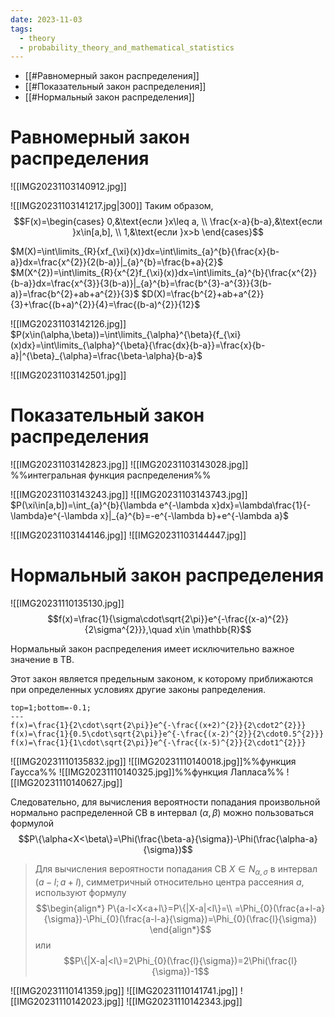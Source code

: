 ```yaml
---
date: 2023-11-03
tags:
  - theory
  - probability_theory_and_mathematical_statistics
---
```

- [[#Равномерный закон распределения]]
- [[#Показательный закон распределения]]
- [[#Нормальный закон распределения]]

# Равномерный закон распределения
![[IMG20231103140912.jpg]]

![[IMG20231103141217.jpg|300]]
Таким образом,
$$F(x)=\begin{cases}
0,&\text{если }x\leq a, \\
\frac{x-a}{b-a},&\text{если }x\in[a,b], \\
1,&\text{если }x>b
\end{cases}$$

$M(X)=\int\limits_{R}{xf_{\xi}(x)}dx=\int\limits_{a}^{b}{\frac{x}{b-a}}dx=\frac{x^{2}}{2(b-a)}|_{a}^{b}=\frac{b+a}{2}$
$M(X^{2})=\int\limits_{R}{x^{2}f_{\xi}(x)}dx=\int\limits_{a}^{b}{\frac{x^{2}}{b-a}}dx=\frac{x^{3}}{3(b-a)}|_{a}^{b}=\frac{b^{3}-a^{3}}{3(b-a)}=\frac{b^{2}+ab+a^{2}}{3}$
$D(X)=\frac{b^{2}+ab+a^{2}}{3}+\frac{(b+a)^{2}}{4}=\frac{(b-a)^{2}}{12}$

![[IMG20231103142126.jpg]]
$P(x\in(\alpha,\beta))=\int\limits_{\alpha}^{\beta}{f_{\xi}(x)dx}=\int\limits_{\alpha}^{\beta}{\frac{dx}{b-a}}=\frac{x}{b-a}|^{\beta}_{\alpha}=\frac{\beta-\alpha}{b-a}$

![[IMG20231103142501.jpg]]

# Показательный закон распределения
![[IMG20231103142823.jpg]]
![[IMG20231103143028.jpg]]
%%интегральная функция распределения%%

![[IMG20231103143243.jpg]]
![[IMG20231103143743.jpg]]
$P(\xi\in[a,b])=\int_{a}^{b}{\lambda e^{-\lambda x}dx}=\lambda\frac{1}{-\lambda}e^{-\lambda x}|_{a}^{b}=-e^{-\lambda b}+e^{-\lambda a}$

![[IMG20231103144146.jpg]]
![[IMG20231103144447.jpg]]

# Нормальный закон распределения
![[IMG20231110135130.jpg]]
$$f(x)=\frac{1}{\sigma\cdot\sqrt{2\pi}}e^{-\frac{(x-a)^{2}}{2\sigma^{2}}},\quad x\in \mathbb{R}$$

Нормальный закон распределения имеет исключительно важное значение в ТВ.

Этот закон является предельным законом, к которому приближаются при определенных условиях другие законы рапределения.

```desmos-graph
top=1;bottom=-0.1;
---
f(x)=\frac{1}{2\cdot\sqrt{2\pi}}e^{-\frac{(x+2)^{2}}{2\cdot2^{2}}}
f(x)=\frac{1}{0.5\cdot\sqrt{2\pi}}e^{-\frac{(x-2)^{2}}{2\cdot0.5^{2}}}
f(x)=\frac{1}{1\cdot\sqrt{2\pi}}e^{-\frac{(x-5)^{2}}{2\cdot1^{2}}}
```

![[IMG20231110135832.jpg]]
![[IMG20231110140018.jpg]]%%функция Гаусса%%
![[IMG20231110140325.jpg]]%%функция Лапласа%%
![[IMG20231110140627.jpg]]

Следовательно, для вычисления вероятности попадания произвольной нормально распределенной СВ в интервал $(\alpha,\beta)$ можно пользоваться формулой
$$P\{\alpha<X<\beta\}=\Phi(\frac{\beta-a}{\sigma})-\Phi(\frac{\alpha-a}{\sigma})$$
> Для вычисления вероятности попадания СВ $X\in N_{\alpha,\sigma}$ в интервал $(a-l;a+l)$, симметричный относительно центра рассеяния $a$, используют формулу
> $$\begin{align*}
P\{a-l<X<a+l\}=P\{|X-a|<l\}=\\
=\Phi_{0}(\frac{a+l-a}{\sigma})-\Phi_{0}(\frac{a-l-a}{\sigma})=\Phi_{0}(\frac{l}{\sigma})
\end{align*}$$
> или
> $$P\{|X-a|<l\}=2\Phi_{0}(\frac{l}{\sigma})=2\Phi(\frac{l}{\sigma})-1$$

![[IMG20231110141359.jpg]]
![[IMG20231110141741.jpg]]
![[IMG20231110142023.jpg]]
![[IMG20231110142343.jpg]]

